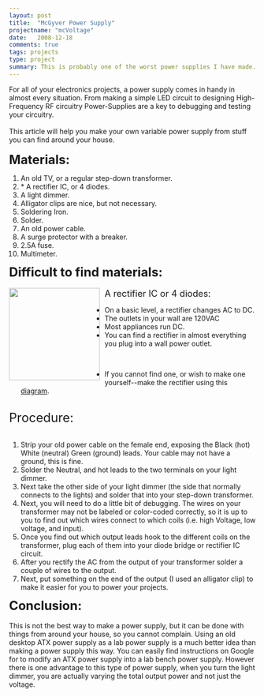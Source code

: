 ```yaml
---
layout: post
title:  "McGyver Power Supply"
projectname: "mcVoltage"
date:   2008-12-18
comments: true
tags: projects
type: project
summary: This is probably one of the worst power supplies I have made. I was in middle school when I made this.
---
```


For all of your electronics projects, a power supply comes in handy in almost every situation. From making a simple LED circuit to designing High-Frequency RF circuitry Power-Supplies are a key to debugging and testing your circuitry.<br />
<br />
This article will help you make your own variable power supply from stuff you can find around your house.<br />
<br />
<span style="font-size: 180%; font-weight: bold;">Materials:</span><br />
<ol>
<li>An old TV, or a regular step-down transformer.</li>
<li>* A rectifier IC, or 4 diodes.</li>
<li>A light dimmer.</li>
<li>Alligator clips are nice, but not necessary.</li>
<li>Soldering Iron.</li>
<li>Solder.</li>
<li>An old power cable.</li>
<li>A surge protector with a breaker.</li>
<li>2.5A fuse.</li>
<li>Multimeter.</li>
</ol>
<span style="font-size: 180%;"><span style="font-weight: bold;">Difficult to find materials:</span></span><br />
<br />
<span style="font-size: 130%;">A rectifier IC or 4 diodes:</span><a href="http://upload.wikimedia.org/wikipedia/commons/thumb/e/e8/Bridge_rectifiers.jpg/590px-Bridge_rectifiers.jpg" onblur="try {parent.deselectBloggerImageGracefully();} catch(e) {}"><img alt="" border="0" src="http://upload.wikimedia.org/wikipedia/commons/thumb/e/e8/Bridge_rectifiers.jpg/590px-Bridge_rectifiers.jpg" style="cursor: pointer; float: left; height: 187px; margin: 0pt 10px 10px 0pt; width: 184px;" /></a><br />
<ul>
<li>On a basic level, a rectifier changes AC to DC.</li>
<li>The outlets in your wall are 120VAC</li>
<li>Most appliances run DC.</li>
<li>You can find a rectifier in almost everything you plug into a wall power outlet.</li>
</ul>
<br />
<ul>
<li>If you cannot find one, or wish to make one yourself--make the rectifier using this <a href="http://upload.wikimedia.org/wikipedia/commons/thumb/f/f5/Diode_bridge_alt_2.svg/557px-Diode_bridge_alt_2.svg.png">diagram</a>.</li>
</ul>
<br />
<span style="font-size: 180%;">Procedure:<span style="font-size: 100%;"><br /></span></span><br />
<ol>
<li>Strip your old power cable on the female end, exposing the Black (hot) White (neutral) Green (ground) leads. Your cable may not have a ground, this is fine.<br /></li>
<li>Solder the Neutral, and hot leads to the two terminals on your light dimmer.<br /></li>
<li>Next take the other side of your light dimmer (the side that normally connects to the lights) and solder that into your step-down transformer.<br /></li>
<li>Next, you will need to do a little bit of debugging. The wires on your transformer may not be labeled or color-coded correctly, so it is up to you to find out which wires connect to which coils (i.e. high Voltage, low voltage, and input).<br /></li>
<li>Once you find out which output leads hook to the different coils on the transformer, plug each of them into your diode bridge or rectifier IC circuit.<br /></li>
<li>After you rectify the AC from the output of your transformer solder a couple of wires to the output.<br /></li>
<li>Next, put something on the end of the output (I used an alligator clip) to make it easier for you to power your projects.</li>
</ol>
<span style="font-size: 180%;"><span style="font-weight: bold;">Conclusion:</span></span><br />
<br />
This is not the best way to make a power supply, but it can be done with things from around your house, so you cannot complain. Using an old desktop ATX power supply as a lab power supply is a much better idea than making a power supply this way. You can easily find instructions on Google for to modify an ATX power supply into a lab bench power supply. However there is one advantage to this type of power supply, when you turn the light dimmer, you are actually varying the total output power and not just the voltage.
